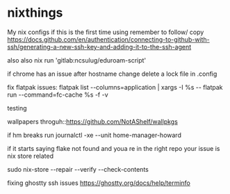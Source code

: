 # nixthings
My nix configs
if this is the first time using remember to follow/ copy
https://docs.github.com/en/authentication/connecting-to-github-with-ssh/generating-a-new-ssh-key-and-adding-it-to-the-ssh-agent


also also nix run 'gitlab:ncsulug/eduroam-script'

if chrome has an issue after hostname change delete a lock file in .config

fix flatpak issues:
flatpak list --columns=application | xargs -I %s -- flatpak run --command=fc-cache %s -f -v

testing 

wallpapers throguh::https://github.com/NotAShelf/wallpkgs 

if hm breaks run
journalctl -xe --unit home-manager-howard

if it starts saying flake not found and youa re in the right repo your issue is nix store related

sudo nix-store --repair --verify --check-contents

fixing ghostty ssh issues
https://ghostty.org/docs/help/terminfo
